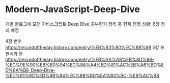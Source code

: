 # Modern-JavaScript-Deep-Dive

개발 블로그에 모던 자바스크립트 Deep Dive 공부한거 정리 중
현재 진행 상황: 6장 정리 예정

4장 변수
https://recordoftheday.tistory.com/entry/%EB%B3%80%EC%88%98
5장 표현식과 문
https://recordoftheday.tistory.com/entry/%EB%AA%A8%EB%8D%98-%EC%9E%90%EB%B0%94%EC%8A%A4%ED%81%AC%EB%A6%BD%ED%8A%B8-Deep-Dive-%ED%91%9C%ED%98%84%EC%8B%9D%EA%B3%BC-%EB%AC%B8

